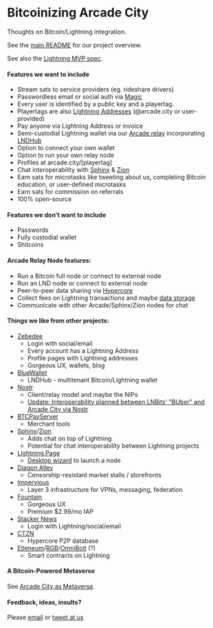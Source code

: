 # Bitcoinizing Arcade City

Thoughts on Bitcoin/Lightning integration.

See the [main README](https://github.com/ArcadeCity/arcade/blob/main/README.md) for our project overview.

See also the [Lightning MVP spec](docs/mvp.md).

#### Features we want to include

- Stream sats to service providers (eg. rideshare drivers)
- Passwordless email or social auth via [Magic](https://magic.link/)
- Every user is identified by a public key and a playertag.
- Playertags are also [Lightning Addresses](https://lightningaddress.com/) (@arcade.city or user-provided)
- Pay anyone via Lightning Address or invoice
- Semi-custodial Lightning wallet via our [Arcade relay](https://github.com/ArcadeCity/arcade/tree/main/packages/relay) incorporating [LNDHub](https://bluewallet.io/lndhub/)
- Option to connect your own wallet
- Option to run your own relay node
- Profiles at arcade.city/[playertag]
- Chat interoperability with [Sphinx](https://sphinx.chat/) & [Zion](https://getzion.com/)
- Earn sats for microtasks like tweeting about us, completing Bitcoin education, or user-defined microtasks
- Earn sats for commission on referrals
- 100% open-source

#### Features we don't want to include

- Passwords
- Fully custodial wallet
- Shitcoins

#### Arcade Relay Node features:

- Run a Bitcoin full node or connect to external node
- Run an LND node or connect to external node
- Peer-to-peer data sharing via [Hypercore](https://hypercore-protocol.org/)
- Collect fees on Lightning transactions and maybe [data storage](https://fiatjaf.com/5b2a2772.html)
- Communicate with other Arcade/Sphinx/Zion nodes for chat

#### Things we like from other projects:

- [Zebedee](https://zebedee.io/)
  - Login with social/email
  - Every account has a Lightning Address
  - Profile pages with Lightning addresses
  - Gorgeous UX, wallets, blog
- [BlueWallet](https://bluewallet.io/)
  - LNDHub - multitenant Bitcoin/Lightning wallet
- [Nostr](https://github.com/fiatjaf/nostr)
  - Client/relay model and maybe the NIPs
  - [Update: Interoperability planned between LNBits' "BUber" and Arcade City via Nostr](https://twitter.com/ArcadeCityHall/status/1434574141756264452)
- [BTCPayServer](https://btcpayserver.org/)
  - Merchant tools
- [Sphinx](https://sphinx.chat/)/[Zion](https://getzion.com/)
  - Adds chat on top of Lightning
  - Potential for chat interoperability between Lightning projects
- [Lightning.Page](https://lightning.page/)
  - [Desktop wizard](https://github.com/shocknet/Wizard) to launch a node
- [Diagon Alley](https://www.youtube.com/watch?v=GeaFTblOmNA)
  - Censorship-resistant market stalls / storefronts
- [Impervious](https://www.impervious.ai/)
  - Layer 3 infrastructure for VPNs, messaging, federation
- [Fountain](https://www.fountain.fm/)
  - Gorgeous UX
  - Premium $2.99/mo IAP
- [Stacker News](https://stacker.news/)
  - Login with Lightning/social/email
- [CTZN](https://github.com/bluelinklabs/ctzn)
  - Hypercore P2P database
- [Etleneum](https://etleneum.com/)/[RGB](https://www.rgbfaq.com/)/[OmniBolt](https://omnilab.online/omnibolt/) (?)
  - Smart contracts on Lightning

#### A Bitcoin-Powered Metaverse

See [Arcade City as Metaverse](metaverse.md).

#### Feedback, ideas, insults?

Please [email](mailto:cityhall@arcade.city) or [tweet at us](https://twitter.com/ArcadeCityHall)
